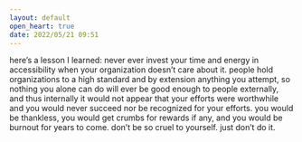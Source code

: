 ```yaml
---
layout: default
open_heart: true
date: 2022/05/21 09:51
---
```


here’s a lesson I learned: never ever invest your time and energy in accessibility when your organization doesn’t care about it. people hold organizations to a high standard and by extension anything you attempt, so nothing you alone can do will ever be good enough to people externally, and thus internally it would not appear that your efforts were worthwhile and you would never succeed nor be recognized for your efforts. you would be thankless, you would get crumbs for rewards if any, and you would be burnout for years to come. don’t be so cruel to yourself. just don’t do it.
